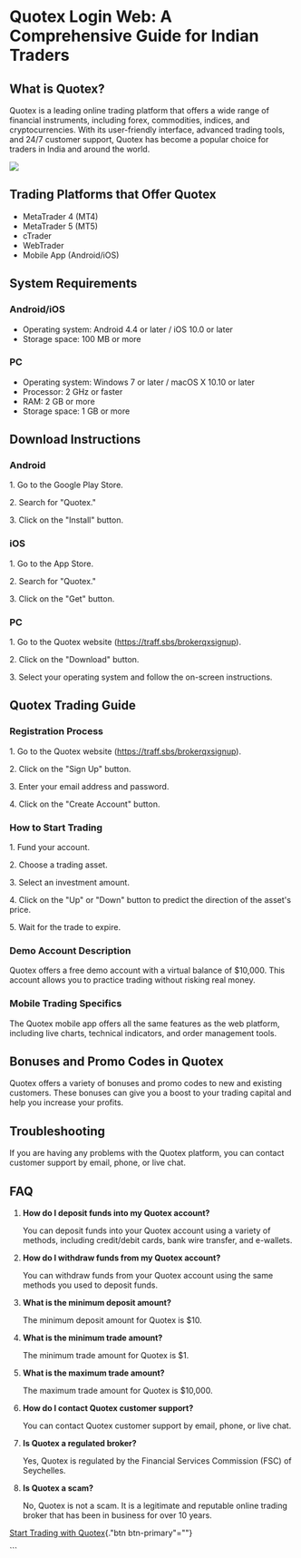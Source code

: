 # Quotex Login Web: A Comprehensive Guide for Indian Traders

## What is Quotex?

Quotex is a leading online trading platform that offers a wide range of
financial instruments, including forex, commodities, indices, and
cryptocurrencies. With its user-friendly interface, advanced trading
tools, and 24/7 customer support, Quotex has become a popular choice for
traders in India and around the world.

[![](https://static.quotex.io/files/3_en/300_250.jpg)](https://traff.sbs/brokerqxlid)

## Trading Platforms that Offer Quotex

-   MetaTrader 4 (MT4)
-   MetaTrader 5 (MT5)
-   cTrader
-   WebTrader
-   Mobile App (Android/iOS)

## System Requirements

### Android/iOS

-   Operating system: Android 4.4 or later / iOS 10.0 or later
-   Storage space: 100 MB or more

### PC

-   Operating system: Windows 7 or later / macOS X 10.10 or later
-   Processor: 2 GHz or faster
-   RAM: 2 GB or more
-   Storage space: 1 GB or more

## Download Instructions

### Android

1\. Go to the Google Play Store.

2\. Search for "Quotex."

3\. Click on the "Install" button.

### iOS

1\. Go to the App Store.

2\. Search for "Quotex."

3\. Click on the "Get" button.

### PC

1\. Go to the Quotex website (https://traff.sbs/brokerqxsignup).

2\. Click on the "Download" button.

3\. Select your operating system and follow the on-screen instructions.

## Quotex Trading Guide

### Registration Process

1\. Go to the Quotex website (https://traff.sbs/brokerqxsignup).

2\. Click on the "Sign Up" button.

3\. Enter your email address and password.

4\. Click on the "Create Account" button.

### How to Start Trading

1\. Fund your account.

2\. Choose a trading asset.

3\. Select an investment amount.

4\. Click on the "Up" or "Down" button to predict the
direction of the asset\'s price.

5\. Wait for the trade to expire.

### Demo Account Description

Quotex offers a free demo account with a virtual balance of \$10,000.
This account allows you to practice trading without risking real money.

### Mobile Trading Specifics

The Quotex mobile app offers all the same features as the web platform,
including live charts, technical indicators, and order management tools.

## Bonuses and Promo Codes in Quotex

Quotex offers a variety of bonuses and promo codes to new and existing
customers. These bonuses can give you a boost to your trading capital
and help you increase your profits.

## Troubleshooting

If you are having any problems with the Quotex platform, you can contact
customer support by email, phone, or live chat.

## FAQ

1.  **How do I deposit funds into my Quotex account?**

    You can deposit funds into your Quotex account using a variety of
    methods, including credit/debit cards, bank wire transfer, and
    e-wallets.

2.  **How do I withdraw funds from my Quotex account?**

    You can withdraw funds from your Quotex account using the same
    methods you used to deposit funds.

3.  **What is the minimum deposit amount?**

    The minimum deposit amount for Quotex is \$10.

4.  **What is the minimum trade amount?**

    The minimum trade amount for Quotex is \$1.

5.  **What is the maximum trade amount?**

    The maximum trade amount for Quotex is \$10,000.

6.  **How do I contact Quotex customer support?**

    You can contact Quotex customer support by email, phone, or live
    chat.

7.  **Is Quotex a regulated broker?**

    Yes, Quotex is regulated by the Financial Services Commission (FSC)
    of Seychelles.

8.  **Is Quotex a scam?**

    No, Quotex is not a scam. It is a legitimate and reputable online
    trading broker that has been in business for over 10 years.

[Start Trading with
Quotex](\%22https://traff.sbs/brokerqxsignup\%22){."btn
btn-primary"=""}

\`\`\`

